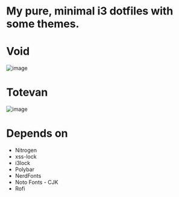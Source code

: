 # My pure, minimal i3 dotfiles with some themes.

# Void
![image](https://github.com/lostdelight/dotfiles/assets/157127531/5b1269b0-eba2-4d47-a806-4793771f102f)

# Totevan
![image](https://github.com/lostdelight/dotfiles/assets/157127531/efda39ec-7efc-48c6-9ad2-741c40b9644c)



# Depends on 
- Nitrogen
- xss-lock
- i3lock
- Polybar
- NerdFonts
- Noto Fonts - CJK
- Rofi




